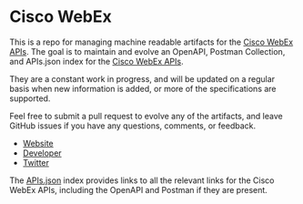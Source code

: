 # Cisco WebExThis is a repo for managing machine readable artifacts for the [Cisco WebEx APIs](https://webex.com). The goal is to maintain and evolve an OpenAPI, Postman Collection, and APIs.json index for the [Cisco WebEx APIs](https://webex.com).They are a constant work in progress, and will be updated on a regular basis when new information is added, or more of the specifications are supported.Feel free to submit a pull request to evolve any of the artifacts, and leave GitHub issues if you have any questions, comments, or feedback.- [Website](https://webex.com)- [Developer](https://webex.com)- [Twitter](https://twitter.com/webex)The [APIs.json](https://github.com/api-evangelist/cisco-webex/blob/master/apis.json) index provides links to all the relevant links for the Cisco WebEx APIs, including the OpenAPI and Postman if they are present.
